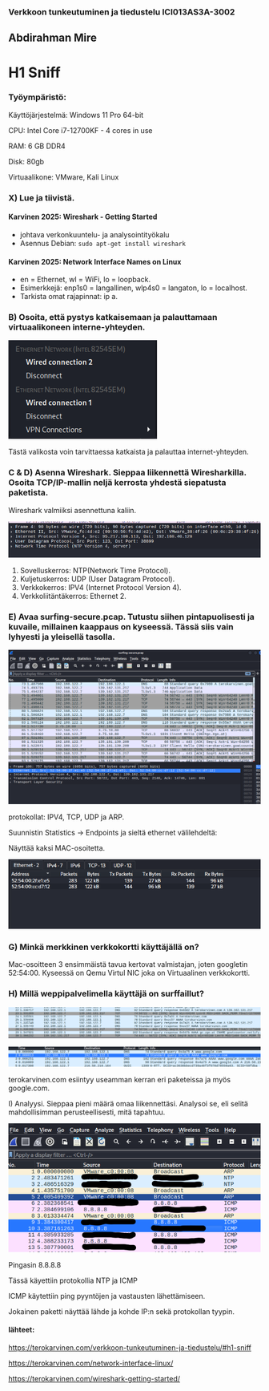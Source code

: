 ### Verkkoon tunkeutuminen ja tiedustelu ICI013AS3A-3002

## Abdirahman Mire

# H1 Sniff

### Työympäristö:

Käyttöjärjestelmä: Windows 11 Pro 64-bit

CPU: Intel Core i7-12700KF - 4 cores in use

RAM: 6 GB DDR4

Disk: 80gb

Virtuaalikone: VMware, Kali Linux

### X) Lue ja tiivistä.

  #### Karvinen 2025: Wireshark - Getting Started
  
- johtava verkonkuuntelu- ja analysointityökalu
- Asennus Debian: `sudo apt-get install wireshark`

 #### Karvinen 2025: Network Interface Names on Linux
  
- en = Ethernet, wl = WiFi, lo = loopback.
- Esimerkkejä: enp1s0 = langallinen, wlp4s0 = langaton, lo = localhost.
- Tarkista omat rajapinnat: ip a.

### B) Osoita, että pystys katkaisemaan ja palauttamaan virtuaalikoneen interne-yhteyden.

![kuva1](/H1/kuvat/kuva1.png)

Tästä valikosta voin tarvittaessa katkaista ja palauttaa internet-yhteyden.

### C & D) Asenna Wireshark. Sieppaa liikennettä Wiresharkilla. Osoita TCP/IP-mallin neljä kerrosta yhdestä siepatusta paketista.

Wireshark valmiiksi asennettuna kaliin.

![kuva1](/H0/kuvat/kuva1.png)

1. Sovelluskerros: NTP(Network Time Protocol).
2. Kuljetuskerros: UDP (User Datagram Protocol).
3. Verkkokerros: IPV4 (Internet Protocol Version 4).
4. Verkkoliitäntäkerros: Ethernet 2.

### E) Avaa surfing-secure.pcap. Tutustu siihen pintapuolisesti ja kuvaile, millainen kaappaus on kyseessä. Tässä siis vain lyhyesti ja yleisellä tasolla.

![kuva1](/H1/kuvat/kuva2.png)

protokollat: IPV4, TCP, UDP ja ARP.

Suunnistin Statistics -> Endpoints ja sieltä ethernet välilehdeltä: 


Näyttää kaksi MAC-osoitetta.

![kuva1](/H1/kuvat/kuva3.png)

### G) Minkä merkkinen verkkokortti käyttäjällä on?

Mac-osoitteen 3 ensimmäistä tavua kertovat valmistajan, joten googletin 52:54:00. Kyseessä on Qemu Virtul NIC joka on Virtuaalinen verkkokortti.

### H) Millä weppipalvelimella käyttäjä on surffaillut?

![kuva1](/H1/kuvat/kuva4.png)

![kuva1](/H1/kuvat/kuva5.png)

terokarvinen.com esiintyy useamman kerran eri paketeissa ja myös google.com.

I) Analyysi. Sieppaa pieni määrä omaa liikennettäsi. Analysoi se, eli selitä mahdollisimman perusteellisesti, mitä tapahtuu. 

![kuva1](/H1/kuvat/kuva6.png)

Pingasin 8.8.8.8

Tässä käyettiin protokollia NTP ja ICMP

ICMP käytettiin ping pyyntöjen ja vastausten lähettämiseen.

Jokainen paketti näyttää lähde ja kohde IP:n sekä protokollan tyypin.

####  lähteet: 

https://terokarvinen.com/verkkoon-tunkeutuminen-ja-tiedustelu/#h1-sniff

https://terokarvinen.com/network-interface-linux/

https://terokarvinen.com/wireshark-getting-started/

